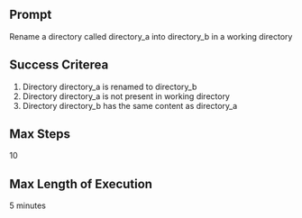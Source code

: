 ## Prompt
Rename a directory called directory_a into directory_b in a working directory

## Success Criterea
1. Directory directory_a is renamed to directory_b
2. Directory directory_a is not present in working directory
3. Directory directory_b has the same content as directory_a

## Max Steps
10

## Max Length of Execution
5 minutes